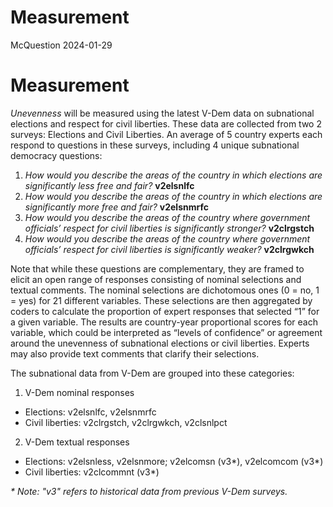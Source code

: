 Measurement
================
McQuestion
2024-01-29

# Measurement
_Unevenness_ will be measured using the latest V-Dem data on subnational elections and respect for civil liberties. These data are collected from two 2 surveys: Elections and Civil Liberties. An average of 5 country experts each respond to questions in these surveys, including 4 unique subnational democracy questions: 
1. _How would you describe the areas of the country in which elections are significantly less free and fair?_ **v2elsnlfc**
2. _How would you describe the areas of the country in which elections are significantly more free and fair?_ **v2elsnmrfc**
3. _How would you describe the areas of the country where government officials’ respect for civil liberties is significantly stronger?_ **v2clrgstch**
4. _How would you describe the areas of the country where government officials’ respect for civil liberties is significantly weaker?_ **v2clrgwkch**

Note that while these questions are complementary, they are framed to elicit an open range of responses consisting of nominal selections and textual comments. The nominal selections are dichotomous ones (0 = no, 1 = yes) for 21 different variables. These selections are then aggregated by coders to calculate the proportion of expert responses that selected “1” for a given variable. The results are country-year proportional scores for each variable, which could be interpreted as “levels of confidence” or agreement around the unevenness of subnational elections or civil liberties. Experts may also provide text comments that clarify their selections.

The subnational data from V-Dem are grouped into these categories:
1. V-Dem nominal responses
- Elections: v2elsnlfc, v2elsnmrfc
- Civil liberties: v2clrgstch, v2clrgwkch, v2clsnlpct
2. V-Dem textual responses
- Elections: v2elsnless, v2elsnmore; v2elcomsn (v3*), v2elcomcom (v3*)
- Civil liberties: v2clcommnt (v3*)

_* Note: "v3" refers to historical data from previous V-Dem surveys._

